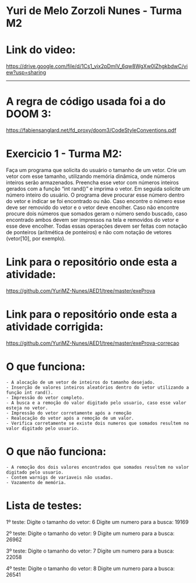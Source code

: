 # Yuri de Melo Zorzoli Nunes - Turma M2

# Link do video:
https://drive.google.com/file/d/1Cs1_vix2pDmlV_6qw8WgXw0lZhgkbdwC/view?usp=sharing

------------------------------------------------------------------------------------------

# A regra de código usada foi a do DOOM 3:
https://fabiensanglard.net/fd_proxy/doom3/CodeStyleConventions.pdf

# Exercicio 1 - Turma M2:

Faça um programa que solicita do usuário o tamanho de um vetor. Crie um vetor com esse
tamanho, utilizando memória dinâmica, onde números inteiros serão armazenados. Preencha esse
vetor com números inteiros gerados com a função “int rand()” e imprima o vetor. Em seguida solicite
um número inteiro do usuário. O programa deve procurar esse número dentro do vetor e indicar se
foi encontrado ou não. Caso encontre o número esse deve ser removido do vetor e o vetor deve
encolher. Caso não encontre procure dois números que somados geram o número sendo buscado,
caso encontrado ambos devem ser impressos na tela e removidos do vetor e esse deve encolher.
Todas essas operações devem ser feitas com notação de ponteiros (aritmética de ponteiros)
e não com notação de vetores (vetor[10], por exemplo). 

# Link para o repositório onde esta a atividade:
https://github.com/YuriMZ-Nunes/AED1/tree/master/exeProva

# Link para o repositório onde esta a atividade corrigida:
https://github.com/YuriMZ-Nunes/AED1/tree/master/exeProva-correcao

# O que funciona:
    - A alocação de um vetor de inteiros do tamanho desejado.
    - Inserção de valores inteiros aleatórios dentro do vetor utilizando a função int rand().
    - Impressão do vetor completo.
    - A busca e a remoção do valor digitado pelo usuario, caso esse valor esteja no vetor.
    - Impressão do vetor corretamente após a remoção
    - Realocação do vetor após a remoção de um valor.
    - Verifica corretamente se existe dois numeros que somados resultem no valor digitado pelo usuario.

# O que não funciona:
    - A remoção dos dois valores encontrados que somados resultem no valor digitado pelo usuario.
    - Contem warnigs de variaveis não usadas.
    - Vazamento de memória.

# Lista de testes:

1º teste:
Digite o tamanho do vetor: 6
Digite um numero para a busca: 19169

2º teste:
Digite o tamanho do vetor: 9
Digite um numero para a busca: 26962

3º teste:
Digite o tamanho do vetor: 7
Digite um numero para a busca: 22058

4º teste:
Digite o tamanho do vetor: 8
Digite um numero para a busca: 26541


